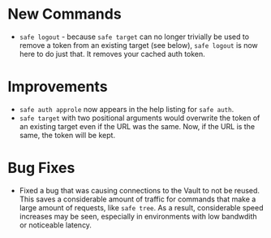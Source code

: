 # New Commands

* `safe logout` - because `safe target` can no longer trivially be used to
	remove a token from an existing target (see below), `safe logout` is now here
	to do just that. It removes your cached auth token.

# Improvements

* `safe auth approle` now appears in the help listing for `safe auth`.
* `safe target` with two positional arguments would overwrite the token of an
  existing target even if the URL was the same. Now, if the URL is the same,
  the token will be kept.

# Bug Fixes

* Fixed a bug that was causing connections to the Vault to not be reused. This
	saves a considerable amount of traffic for commands that make a large amount
	of requests, like `safe tree`. As a result, considerable speed increases may
	be seen, especially in environments with low bandwdith or noticeable latency.
